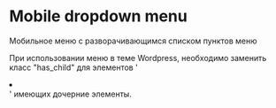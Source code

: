 Mobile dropdown menu
==============

Мобильное меню с разворачивающимся списком пунктов меню

При использовании меню в теме Wordpress, необходимо заменить класс "has_child" для элементов '<li></li>' имеющих дочерние элементы.